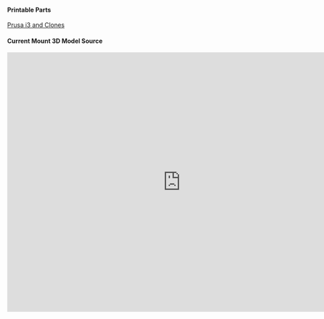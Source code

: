 #### Printable Parts

[Prusa i3 and Clones](../../../../3D_Models/3D_Printed_Parts/Printer_Mounts/Prusa_i3_and_Clones)

#### Current Mount 3D Model Source
<div class="a360 embeded">
  <iframe src="https://myhub.autodesk360.com/ue2a1207a/shares/public/SH7f1edQT22b515c761e6f7d9ba6524704c3?mode=embed" width="800" height="600" allowfullscreen="true" webkitallowfullscreen="true" mozallowfullscreen="true"  frameborder="0"></iframe>
</div>
